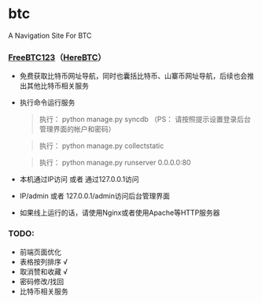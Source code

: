 btc
===

A Navigation Site For BTC

### [FreeBTC123](http://freebtc123.com/)（[HereBTC](http://herebtc.com/)）

* 免费获取比特币网址导航，同时也囊括比特币、山寨币网址导航，后续也会推出其他比特币相关服务
* 执行命令运行服务

  >执行： python manage.py syncdb （PS： 请按照提示设置登录后台管理界面的帐户和密码）
  
  >执行： python manage.py collectstatic
  
  >执行： python manage.py runserver 0.0.0.0:80

* 本机通过IP访问 或者 通过127.0.0.1访问
* IP/admin 或者 127.0.0.1/admin访问后台管理界面
* 如果线上运行的话，请使用Nginx或者使用Apache等HTTP服务器

### TODO:

* 前端页面优化
* 表格按列排序        √
* 取消赞和收藏        √
* 密码修改/找回
* 比特币相关服务
